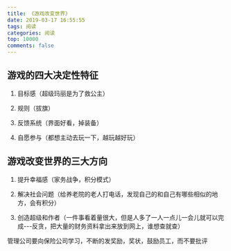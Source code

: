 ```yaml
---
title: 《游戏改变世界》
date: 2019-03-17 16:55:55
tags: 阅读
categories: 阅读
top: 10000
comments: false
---
```




## 游戏的四大决定性特征 

<!--more-->

1. 目标感（超级玛丽是为了救公主） 

2. 规则（拔旗） 

3. 反馈系统（界面好看，掉装备） 

4. 自愿参与（都想主动去玩一下，越玩越好玩） 



## 游戏改变世界的三大方向 

1. 提升幸福感（家务战争，积分模式） 

2. 解决社会问题（给养老院的老人打电话，发现自己的和自己有哪些相似的地方，会有积分） 

3. 创造超级和作者（一件事看着量很大，但是人多了一人一点儿一会儿就可以完成---反贪，把大量的财务资料拿出来放到网上，谁想查就查） 

管理公司要向保险公司学习，不断的发奖励，奖状，鼓励员工，而不要批评 